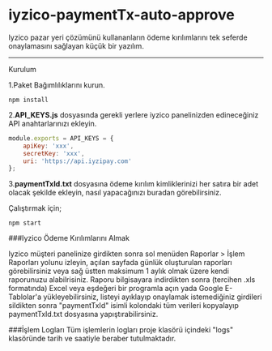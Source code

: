 # iyzico-paymentTx-auto-approve
Iyzico pazar yeri çözümünü kullananların ödeme kırılımlarını tek seferde onaylamasını sağlayan küçük bir yazılım.

____

Kurulum

1.Paket Bağımlılıklarını kurun.
````text
npm install
````

2.**API_KEYS.js** dosyasında gerekli yerlere iyzico panelinizden edineceğiniz API anahtarlarınızı ekleyin.
````javascript
module.exports = API_KEYS = {
    apiKey: 'xxx',
    secretKey: 'xxx',
    uri: 'https://api.iyzipay.com'
};
````

3.**paymentTxId.txt** dosyasına ödeme kırılım kimliklerinizi her satıra bir adet olacak şekilde ekleyin, nasıl yapacağınızı buradan görebilirsiniz.

Çalıştırmak için;
````text
npm start
````

###Iyzico Ödeme Kırılımlarını Almak

Iyzico müşteri panelinize girdikten sonra sol menüden Raporlar > İşlem Raporları yolunu izleyin, açılan sayfada günlük 
oluşturulan raporları görebilirsiniz veya sağ üstten maksimum 1 aylık olmak üzere kendi raporunuzu alabilrisiniz.
Raporu bilgisayara indirdikten sonra (tercihen .xls formatında) Excel veya eşdeğeri bir programla açın yada Google E-Tablolar'a 
yükleyebilirsiniz, listeyi ayıklayıp onaylamak istemediğiniz girdileri sildikten sonra "paymentTxId" isimli kolondaki tüm 
verileri kopyalayıp paymentTxId.txt dosyasına yapıştırabilirsiniz.

###İşlem Logları
Tüm işlemlerin logları proje klasörü içindeki "logs" klasöründe tarih ve saatiyle beraber tutulmaktadır.